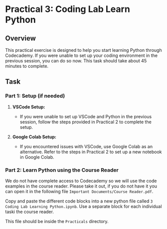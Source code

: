 # Practical 3: Coding Lab Learn Python

## Overview

This practical exercise is designed to help you start learning Python through Codecademy. If you were unable to set up your coding environment in the previous session, you can do so now. This task should take about 45 minutes to complete.

## Task

### Part 1: Setup (if needed)

1. **VSCode Setup:**
   - If you were unable to set up VSCode and Python in the previous session, follow the steps provided in Practical 2 to complete the setup.

2. **Google Colab Setup:**
   - If you encountered issues with VSCode, use Google Colab as an alternative. Refer to the steps in Practical 2 to set up a new notebook in Google Colab.

### Part 2: Learn Python using the Course Reader

We do not have complete access to Codecademy so we will use the code examples in the course reader. Please take it out, if you do not have it you can open it in the following file `Important Documents/Course Reader.pdf`.

Copy and paste the different code blocks into a new python file called `3 Coding Lab Learning Python.ipynb`. Use a separate block for each individual taski the course reader.

This file should be inside the `Practicals` directory.
